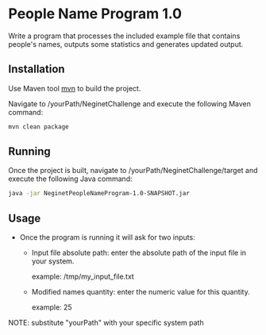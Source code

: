 # People Name Program 1.0

Write a program that processes the included example file that contains
people's names, outputs some statistics and generates updated output.

## Installation

Use Maven tool [mvn](https://maven.apache.org/) to build the project.

Navigate to /yourPath/NeginetChallenge and execute the following Maven command:

```bash
mvn clean package
```

## Running

Once the project is built, navigate to /yourPath/NeginetChallenge/target and execute the following Java command:

```bash
java -jar NeginetPeopleNameProgram-1.0-SNAPSHOT.jar
```

## Usage

+ Once the program is running it will ask for two inputs:
    * Input file absolute path: enter the absolute path of the input file in your system.
      
      example: /tmp/my_input_file.txt
    * Modified names quantity: enter the numeric value for this quantity.
      
      example: 25

NOTE: substitute "yourPath" with your specific system path